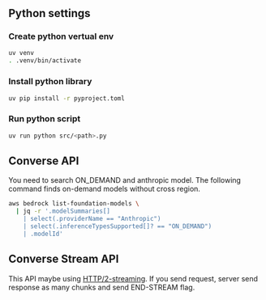 #

## Python settings

### Create python vertual env

```bash
uv venv
. .venv/bin/activate
```

### Install python library

```bash
uv pip install -r pyproject.toml
```

### Run python script

```bash
uv run python src/<path>.py
```

## Converse API

You need to search ON_DEMAND and anthropic model.
The following command finds on-demand models without cross region.

```bash
aws bedrock list-foundation-models \
  | jq -r '.modelSummaries[] 
    | select(.providerName == "Anthropic") 
    | select(.inferenceTypesSupported[]? == "ON_DEMAND") 
    | .modelId'
```

## Converse Stream API

This API maybe using [HTTP/2-streaming](https://httpwg.org/specs/rfc7540.html#StreamsLayer).
If you send request, server send response as many chunks and send END-STREAM flag.
